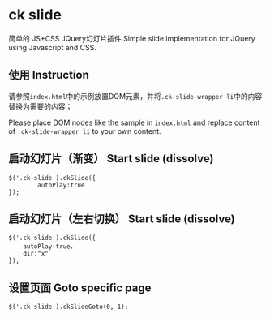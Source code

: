 ck slide
========

简单的 JS+CSS JQuery幻灯片插件
Simple slide implementation for JQuery using Javascript and CSS.

使用 Instruction
--

请参照`index.html`中的示例放置DOM元素，并将`.ck-slide-wrapper li`中的内容替换为需要的内容；

Please place DOM nodes like the sample in `index.html` and replace content of `.ck-slide-wrapper li` to your own content.

启动幻灯片（渐变） Start slide (dissolve)
--

	$('.ck-slide').ckSlide({
	    	autoPlay:true
	});

启动幻灯片（左右切换） Start slide (dissolve)
--

	$('.ck-slide').ckSlide({
		autoPlay:true，
		dir:"x"
	});

设置页面 Goto specific page
--

	$('.ck-slide').ckSlideGoto(0, 1);